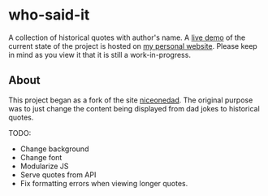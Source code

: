 # who-said-it

A collection of historical quotes with author's name. A [live demo](https://www.prestonbernstein.com/who-said-it) of the current state of the project is hosted on [my personal website](https://www.prestonbernstein.com). Please keep in mind as you view it that it is still a work-in-progress.

## About
This project began as a fork of the site [niceonedad](https://niceonedad.com). The original purpose was to just change the content being displayed from dad jokes to historical quotes.

TODO:
* Change background
* Change font
* Modularize JS
* Serve quotes from API
* Fix formatting errors when viewing longer quotes.
